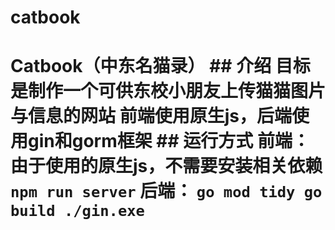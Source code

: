# catbook
# Catbook（中东名猫录）  ## 介绍  目标是制作一个可供东校小朋友上传猫猫图片与信息的网站 前端使用原生js，后端使用gin和gorm框架  ## 运行方式  前端：  由于使用的原生js，不需要安装相关依赖  ``` npm run server ```  后端：  ``` go mod tidy go build ./gin.exe ```
